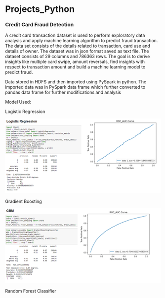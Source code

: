 # Projects_Python
<h3>Credit Card Fraud Detection</h3>
<p>A credit card transaction dataset is used to perform exploratory data analysis and apply machine learning algorithm to predict fraud transaction. The data set consists of the details related to transaction, card use and details of owner. The dataset was in json format saved as text file. The dataset consists of 29 columns and 786363 rows. The goal is to derive insights like multiple card swipe, amount reversals, find insights with respect to transaction amount and build a machine learning model to predict fraud.</p>
<p>Data stored in HDFS and then imported using PySpark in python. The imported data was in PySpark data frame which further converted to pandas data frame for further modifications and analysis</p>
<p>Model Used:</p>
<p>Logistic Regression</p>
<p>
    <img src="https://github.com/rkhatu97/Projects_Python/blob/master/Credit_card_fraud_detection/logistic_regression.png" />
</p>
<p>Gradient Boosting</p>
<p>
    <img src="https://github.com/rkhatu97/Projects_Python/blob/master/Credit_card_fraud_detection/GBM.png" />
</p>
<p>Random Forest Classifier</p>



